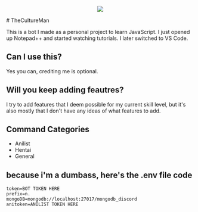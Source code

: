 <p align="center">
    <a href="https://www.codacy.com/gh/crackheadakira/TheCultureMan/dashboard?utm_source=github.com&amp;utm_medium=referral&amp;utm_content=crackheadakira/TheCultureMan&amp;utm_campaign=Badge_Grade" alt="Codacy Code Quality">
        <img src="https://app.codacy.com/project/badge/Grade/6c414c7548b1403c8460576f3d1e7aa1" /></a>
</p>
# TheCultureMan

This is a bot I made as a personal project to learn JavaScript. I just opened up Notepad++ and started watching tutorials. I later switched to VS Code.

## Can I use this?
Yes you can, crediting me is optional.

## Will you keep adding feautres?
I try to add features that I deem possible for my current skill level, but it's also mostly that I don't have any ideas of what features to add.

## Command Categories
- Anilist
- Hentai
- General

## because i'm a dumbass, here's the .env file code
```
token=BOT TOKEN HERE
prefix=n.
mongoDB=mongodb://localhost:27017/mongodb_discord
anitoken=ANILIST TOKEN HERE
```
